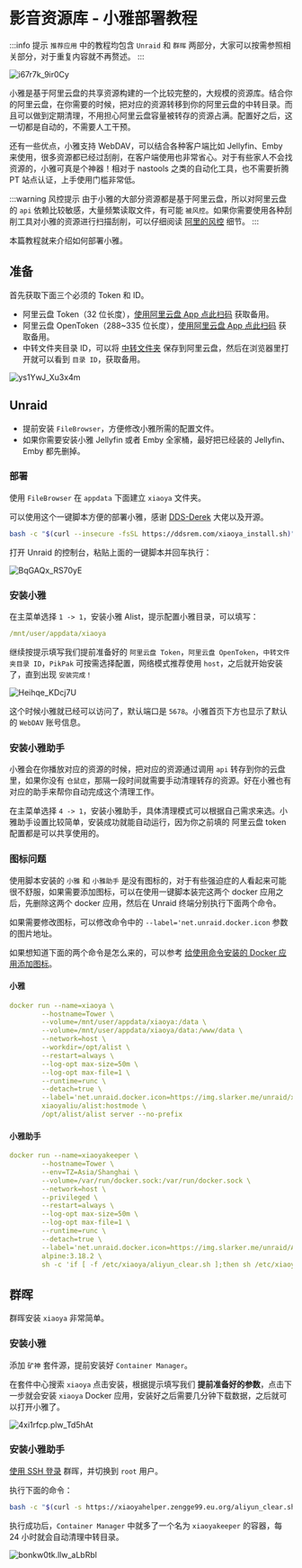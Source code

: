 # 影音资源库 - 小雅部署教程

:::info 提示
`推荐应用` 中的教程均包含 `Unraid` 和 `群晖` 两部分，大家可以按需参照相关部分，对于重复内容就不再赘述。
:::

![i67r7k_9ir0Cy](https://img.slarker.me/blog/i67r7k_9ir0Cy.png)

小雅是基于阿里云盘的共享资源构建的一个比较完整的，大规模的资源库。结合你的阿里云盘，在你需要的时候，把对应的资源转移到你的阿里云盘的中转目录。而且可以做到定期清理，不用担心阿里云盘容量被转存的资源占满。配置好之后，这一切都是自动的，不需要人工干预。

还有一些优点，小雅支持 WebDAV，可以结合各种客户端比如 Jellyfin、Emby 来使用，很多资源都已经过刮削，在客户端使用也非常省心。对于有些家人不会找资源的，小雅可真是个神器！相对于 nastools 之类的自动化工具，也不需要折腾 PT 站点认证，上手使用门槛非常低。

:::warning 风控提示
由于小雅的大部分资源都是基于阿里云盘，所以对阿里云盘的 `api` 依赖比较敏感，大量频繁读取文件，有可能 `被风控`。如果你需要使用各种刮削工具对小雅的资源进行扫描刮削，可以仔细阅读 [阿里的风控](https://xiaoyaliu.notion.site/xiaoya-docker-69404af849504fa5bcf9f2dd5ecaa75f#6b42128605b841288455a52b8a06bc9f) 细节。
:::

本篇教程就来介绍如何部署小雅。

## 准备

首先获取下面三个必须的 Token 和 ID。

- 阿里云盘 Token（32 位长度），[使用阿里云盘 App 点此扫码](https://alist.nn.ci/zh/guide/drivers/aliyundrive) 获取备用。
- 阿里云盘 OpenToken（288~335 位长度），[使用阿里云盘 App 点此扫码](https://alist.nn.ci/tool/aliyundrive/request.html) 获取备用。
- 中转文件夹目录 ID，可以将 [中转文件夹](https://www.aliyundrive.com/s/rP9gP3h9asE) 保存到阿里云盘，然后在浏览器里打开就可以看到 `目录 ID`，获取备用。

![ys1YwJ_Xu3x4m](https://img.slarker.me/blog/ys1YwJ_Xu3x4m.png)

## Unraid

- 提前安装 `FileBrowser`，方便修改小雅所需的配置文件。
- 如果你需要安装小雅 Jellyfin 或者 Emby 全家桶，最好把已经装的 Jellyfin、Emby 都先删掉。 

### 部署

使用 `FileBrowser` 在 `appdata` 下面建立 `xiaoya` 文件夹。

可以使用这个一键脚本方便的部署小雅，感谢 [DDS-Derek](https://github.com/DDS-Derek/xiaoya-alist) 大佬以及开源。

```sh
bash -c "$(curl --insecure -fsSL https://ddsrem.com/xiaoya_install.sh)"
```

打开 Unraid 的控制台，粘贴上面的一键脚本并回车执行：

![BqGAQx_RS70yE](https://img.slarker.me/blog/BqGAQx_RS70yE.png)


### 安装小雅

在主菜单选择 `1 -> 1`，安装小雅 Alist，提示配置小雅目录，可以填写：

```yml
/mnt/user/appdata/xiaoya
```

继续按提示填写我们提前准备好的 `阿里云盘 Token`，`阿里云盘 OpenToken`，`中转文件夹目录 ID`，`PikPak` 可按需选择配置，网络模式推荐使用 `host`，之后就开始安装了，直到出现 `安装完成！`

![Heihqe_KDcj7U](https://img.slarker.me/blog/Heihqe_KDcj7U.png)

这个时候小雅就已经可以访问了，默认端口是 `5678`。小雅首页下方也显示了默认的 `WebDAV` 账号信息。

### 安装小雅助手

小雅会在你播放对应的资源的时候，把对应的资源通过调用 `api` 转存到你的云盘里，如果你没有 `仓鼠症`，那隔一段时间就需要手动清理转存的资源。好在小雅也有对应的助手来帮你自动完成这个清理工作。

在主菜单选择 `4 -> 1`，安装小雅助手，具体清理模式可以根据自己需求来选。小雅助手设置比较简单，安装成功就能自动运行，因为你之前填的 阿里云盘 token 配置都是可以共享使用的。

### 图标问题

使用脚本安装的 `小雅` 和 `小雅助手` 是没有图标的，对于有些强迫症的人看起来可能很不舒服，如果需要添加图标，可以在使用一键脚本装完这两个 docker 应用之后，先删除这两个 docker 应用，然后在 Unraid 终端分别执行下面两个命令。

如果需要修改图标，可以修改命令中的 `--label='net.unraid.docker.icon` 参数的图片地址。

如果想知道下面的两个命令是怎么来的，可以参考 [给使用命令安装的 Docker 应用添加图标](/unraid/app_icon.md)。

#### 小雅

```yml
docker run --name=xiaoya \
        --hostname=Tower \
        --volume=/mnt/user/appdata/xiaoya:/data \
        --volume=/mnt/user/appdata/xiaoya/data:/www/data \
        --network=host \
        --workdir=/opt/alist \
        --restart=always \
        --log-opt max-size=50m \
        --log-opt max-file=1 \
        --runtime=runc \
        --detach=true \
        --label='net.unraid.docker.icon=https://img.slarker.me/unraid/xiaoya.png' \
        xiaoyaliu/alist:hostmode \
        /opt/alist/alist server --no-prefix
```

#### 小雅助手

```yml
docker run --name=xiaoyakeeper \
        --hostname=Tower \
        --env=TZ=Asia/Shanghai \
        --volume=/var/run/docker.sock:/var/run/docker.sock \
        --network=host \
        --privileged \
        --restart=always \
        --log-opt max-size=50m \
        --log-opt max-file=1 \
        --runtime=runc \
        --detach=true \
        --label='net.unraid.docker.icon=https://img.slarker.me/unraid/Alist_encrypt_A.png' \
        alpine:3.18.2 \
        sh -c 'if [ -f /etc/xiaoya/aliyun_clear.sh ];then sh /etc/xiaoya/aliyun_clear.sh 0;else sleep 60;fi'
```

## 群晖

群晖安装 `xiaoya` 非常简单。

### 安装小雅

添加 `矿神` 套件源，提前安装好 `Container Manager`。

在套件中心搜索 `xiaoya` 点击安装，根据提示填写我们 **提前准备好的参数**，点击下一步就会安装 `xiaoya` Docker 应用，安装好之后需要几分钟下载数据，之后就可以打开小雅了。

![4xi1rfcp.plw_Td5hAt](https://img.slarker.me/blog/4xi1rfcp.plw_Td5hAt.png)

### 安装小雅助手

[使用 SSH 登录](/synology/ssh.md) 群晖，并切换到 `root` 用户。

执行下面的命令：

```sh
bash -c "$(curl -s https://xiaoyahelper.zengge99.eu.org/aliyun_clear.sh| tail -n +2)" -s 3
```

执行成功后，`Container Manager` 中就多了一个名为 `xiaoyakeeper` 的容器，每 24 小时就会自动清理中转目录。

![bonkw0tk.llw_aLbRbl](https://img.slarker.me/blog/bonkw0tk.llw_aLbRbl.png)

<!-- ## 安装小雅 Emby 全家桶

使用 `FileBrowser` 在小雅配置目录（`/mnt/user/appdata/xiaoya`）建立配置文件：


![4dvfTN_IbTCK2](https://img.slarker.me/blog/4dvfTN_IbTCK2.png) -->
